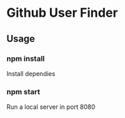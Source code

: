 # Github User Finder

## Usage

### npm install
Install dependies

### npm start
Run a local server in port 8080
